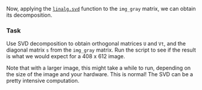 Now, applying the [`linalg.svd`](https://numpy.org/devdocs/reference/generated/numpy.linalg.svd.html#numpy.linalg.svd) 
function to the `img_gray` matrix, we can obtain its decomposition.

### Task

Use SVD decomposition to obtain orthogonal matrices `U` and `Vt`, and the diagonal 
matrix `s` from the `img_gray` matrix.
Run the script to see if the result is what we would expect for a 408 x 612 image.

<div class="hint">
Note that with a larger image, this might take a while to run, depending on the 
size of the image and your hardware. This is normal! The SVD can be a pretty intensive computation.
</div>


